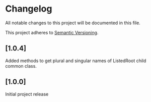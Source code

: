 # Changelog

All notable changes to this project will be documented in this file.

This project adheres to [Semantic Versioning](http://semver.org/).

## [1.0.4]

Added methods to get plural and singular names of ListedRoot child common class.

## [1.0.0]

Initial project release
